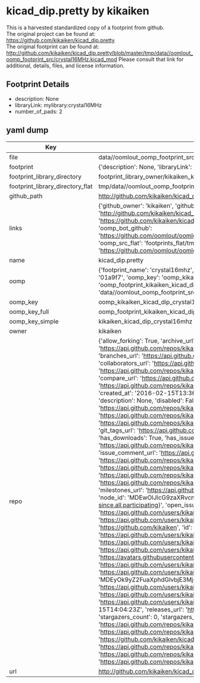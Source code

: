 # kicad_dip.pretty by kikaiken  
This is a harvested standardized copy of a footprint from github.  
The original project can be found at:  
https://github.com/kikaiken/kicad_dip.pretty  
The original footprint can be found at:
http://github.com/kikaiken/kicad_dip.pretty/blob/master/tmp/data//oomlout_oomp_footprint_src/crystal16MHz.kicad_mod
Please consult that link for additional, details, files, and license information.  
## Footprint Details
* description: None  
* libraryLink: mylibrary:crystal16MHz  
* number_of_pads: 2  
## yaml dump  
| Key | Value |  
| --- | --- |  
| file | data//oomlout_oomp_footprint_src/kicad_dip.pretty/crystal16MHz.kicad_mod |  
| footprint | {'description': None, 'libraryLink': 'mylibrary:crystal16MHz', 'number_of_pads': 2} |  
| footprint_library_directory | footprint_library_owner/kikaiken_kicad_dip.pretty |  
| footprint_library_directory_flat | tmp/data//oomlout_oomp_footprint_src/footprints_flat/kikaiken_kicad_dip_crystal16mhz/working |  
| github_path | http://github.com/kikaiken/kicad_dip.pretty/blob/master/tmp/data//oomlout_oomp_footprint_src/crystal16MHz.kicad_mod |  
| links | {'github_owner': 'kikaiken', 'github_repo_name': 'kicad_dip.pretty', 'github_src': 'http://github.com/kikaiken/kicad_dip.pretty/blob/master/tmp/data//oomlout_oomp_footprint_src/crystal16MHz.kicad_mod', 'github_src_repo': 'https://github.com/kikaiken/kicad_dip.pretty', 'oomp_bot': 'tmp/data//oomlout_oomp_footprint_src/footprints/kikaiken_kicad_dip_crystal16mhz/working', 'oomp_bot_github': 'https://github.com/oomlout/oomlout_oomp_footprint_bot/tree/main/tmp/data//oomlout_oomp_footprint_src/footprints/kikaiken_kicad_dip_crystal16mhz/working', 'oomp_src_flat': 'footprints_flat/tmp/data//oomlout_oomp_footprint_src/footprints_flat/kikaiken_kicad_dip_crystal16mhz/working', 'oomp_src_flat_github': 'https://github.com/oomlout/oomlout_oomp_footprint_src/tree/main/tmp/data//oomlout_oomp_footprint_src/footprints_flat/kikaiken_kicad_dip_crystal16mhz/working'} |  
| name | kicad_dip.pretty |  
| oomp | {'footprint_name': 'crystal16mhz', 'library_name': 'kicad_dip', 'md5': '01a9f7da5804554ab256c2f9ee6c2a8f', 'md5_10': '01a9f7da58', 'md5_5': '01a9f', 'md5_6': '01a9f7', 'oomp_key': 'oomp_kikaiken_kicad_dip_crystal16mhz', 'oomp_key_extra': 'oomp_footprint_kikaiken_kicad_dip_crystal16mhz', 'oomp_key_full': 'oomp_footprint_kikaiken_kicad_dip_crystal16mhz_01a9f7', 'oomp_key_simple': 'kikaiken_kicad_dip_crystal16mhz', 'original_filename': 'data//oomlout_oomp_footprint_src/kicad_dip.pretty/crystal16MHz.kicad_mod', 'owner_name': 'kikaiken'} |  
| oomp_key | oomp_kikaiken_kicad_dip_crystal16mhz |  
| oomp_key_full | oomp_footprint_kikaiken_kicad_dip_crystal16mhz |  
| oomp_key_simple | kikaiken_kicad_dip_crystal16mhz |  
| owner | kikaiken |  
| repo | {'allow_forking': True, 'archive_url': 'https://api.github.com/repos/kikaiken/kicad_dip.pretty/{archive_format}{/ref}', 'archived': False, 'assignees_url': 'https://api.github.com/repos/kikaiken/kicad_dip.pretty/assignees{/user}', 'blobs_url': 'https://api.github.com/repos/kikaiken/kicad_dip.pretty/git/blobs{/sha}', 'branches_url': 'https://api.github.com/repos/kikaiken/kicad_dip.pretty/branches{/branch}', 'clone_url': 'https://github.com/kikaiken/kicad_dip.pretty.git', 'collaborators_url': 'https://api.github.com/repos/kikaiken/kicad_dip.pretty/collaborators{/collaborator}', 'comments_url': 'https://api.github.com/repos/kikaiken/kicad_dip.pretty/comments{/number}', 'commits_url': 'https://api.github.com/repos/kikaiken/kicad_dip.pretty/commits{/sha}', 'compare_url': 'https://api.github.com/repos/kikaiken/kicad_dip.pretty/compare/{base}...{head}', 'contents_url': 'https://api.github.com/repos/kikaiken/kicad_dip.pretty/contents/{+path}', 'contributors_url': 'https://api.github.com/repos/kikaiken/kicad_dip.pretty/contributors', 'created_at': '2016-02-15T13:36:42Z', 'default_branch': 'master', 'deployments_url': 'https://api.github.com/repos/kikaiken/kicad_dip.pretty/deployments', 'description': None, 'disabled': False, 'downloads_url': 'https://api.github.com/repos/kikaiken/kicad_dip.pretty/downloads', 'events_url': 'https://api.github.com/repos/kikaiken/kicad_dip.pretty/events', 'fork': False, 'forks': 1, 'forks_count': 1, 'forks_url': 'https://api.github.com/repos/kikaiken/kicad_dip.pretty/forks', 'full_name': 'kikaiken/kicad_dip.pretty', 'git_commits_url': 'https://api.github.com/repos/kikaiken/kicad_dip.pretty/git/commits{/sha}', 'git_refs_url': 'https://api.github.com/repos/kikaiken/kicad_dip.pretty/git/refs{/sha}', 'git_tags_url': 'https://api.github.com/repos/kikaiken/kicad_dip.pretty/git/tags{/sha}', 'git_url': 'git://github.com/kikaiken/kicad_dip.pretty.git', 'has_discussions': False, 'has_downloads': True, 'has_issues': True, 'has_pages': False, 'has_projects': True, 'has_wiki': True, 'homepage': None, 'hooks_url': 'https://api.github.com/repos/kikaiken/kicad_dip.pretty/hooks', 'html_url': 'https://github.com/kikaiken/kicad_dip.pretty', 'id': 51757841, 'is_template': False, 'issue_comment_url': 'https://api.github.com/repos/kikaiken/kicad_dip.pretty/issues/comments{/number}', 'issue_events_url': 'https://api.github.com/repos/kikaiken/kicad_dip.pretty/issues/events{/number}', 'issues_url': 'https://api.github.com/repos/kikaiken/kicad_dip.pretty/issues{/number}', 'keys_url': 'https://api.github.com/repos/kikaiken/kicad_dip.pretty/keys{/key_id}', 'labels_url': 'https://api.github.com/repos/kikaiken/kicad_dip.pretty/labels{/name}', 'language': None, 'languages_url': 'https://api.github.com/repos/kikaiken/kicad_dip.pretty/languages', 'license': None, 'merges_url': 'https://api.github.com/repos/kikaiken/kicad_dip.pretty/merges', 'milestones_url': 'https://api.github.com/repos/kikaiken/kicad_dip.pretty/milestones{/number}', 'mirror_url': None, 'name': 'kicad_dip.pretty', 'network_count': 1, 'node_id': 'MDEwOlJlcG9zaXRvcnk1MTc1Nzg0MQ==', 'notifications_url': 'https://api.github.com/repos/kikaiken/kicad_dip.pretty/notifications{?since,all,participating}', 'open_issues': 0, 'open_issues_count': 0, 'organization': {'avatar_url': 'https://avatars.githubusercontent.com/u/17247325?v=4', 'events_url': 'https://api.github.com/users/kikaiken/events{/privacy}', 'followers_url': 'https://api.github.com/users/kikaiken/followers', 'following_url': 'https://api.github.com/users/kikaiken/following{/other_user}', 'gists_url': 'https://api.github.com/users/kikaiken/gists{/gist_id}', 'gravatar_id': '', 'html_url': 'https://github.com/kikaiken', 'id': 17247325, 'login': 'kikaiken', 'node_id': 'MDEyOk9yZ2FuaXphdGlvbjE3MjQ3MzI1', 'organizations_url': 'https://api.github.com/users/kikaiken/orgs', 'received_events_url': 'https://api.github.com/users/kikaiken/received_events', 'repos_url': 'https://api.github.com/users/kikaiken/repos', 'site_admin': False, 'starred_url': 'https://api.github.com/users/kikaiken/starred{/owner}{/repo}', 'subscriptions_url': 'https://api.github.com/users/kikaiken/subscriptions', 'type': 'Organization', 'url': 'https://api.github.com/users/kikaiken'}, 'owner': {'avatar_url': 'https://avatars.githubusercontent.com/u/17247325?v=4', 'events_url': 'https://api.github.com/users/kikaiken/events{/privacy}', 'followers_url': 'https://api.github.com/users/kikaiken/followers', 'following_url': 'https://api.github.com/users/kikaiken/following{/other_user}', 'gists_url': 'https://api.github.com/users/kikaiken/gists{/gist_id}', 'gravatar_id': '', 'html_url': 'https://github.com/kikaiken', 'id': 17247325, 'login': 'kikaiken', 'node_id': 'MDEyOk9yZ2FuaXphdGlvbjE3MjQ3MzI1', 'organizations_url': 'https://api.github.com/users/kikaiken/orgs', 'received_events_url': 'https://api.github.com/users/kikaiken/received_events', 'repos_url': 'https://api.github.com/users/kikaiken/repos', 'site_admin': False, 'starred_url': 'https://api.github.com/users/kikaiken/starred{/owner}{/repo}', 'subscriptions_url': 'https://api.github.com/users/kikaiken/subscriptions', 'type': 'Organization', 'url': 'https://api.github.com/users/kikaiken'}, 'private': False, 'pulls_url': 'https://api.github.com/repos/kikaiken/kicad_dip.pretty/pulls{/number}', 'pushed_at': '2016-02-15T14:04:23Z', 'releases_url': 'https://api.github.com/repos/kikaiken/kicad_dip.pretty/releases{/id}', 'size': 0, 'ssh_url': 'git@github.com:kikaiken/kicad_dip.pretty.git', 'stargazers_count': 0, 'stargazers_url': 'https://api.github.com/repos/kikaiken/kicad_dip.pretty/stargazers', 'statuses_url': 'https://api.github.com/repos/kikaiken/kicad_dip.pretty/statuses/{sha}', 'subscribers_count': 2, 'subscribers_url': 'https://api.github.com/repos/kikaiken/kicad_dip.pretty/subscribers', 'subscription_url': 'https://api.github.com/repos/kikaiken/kicad_dip.pretty/subscription', 'svn_url': 'https://github.com/kikaiken/kicad_dip.pretty', 'tags_url': 'https://api.github.com/repos/kikaiken/kicad_dip.pretty/tags', 'teams_url': 'https://api.github.com/repos/kikaiken/kicad_dip.pretty/teams', 'temp_clone_token': None, 'topics': [], 'trees_url': 'https://api.github.com/repos/kikaiken/kicad_dip.pretty/git/trees{/sha}', 'updated_at': '2016-02-15T13:36:42Z', 'url': 'https://api.github.com/repos/kikaiken/kicad_dip.pretty', 'visibility': 'public', 'watchers': 0, 'watchers_count': 0, 'web_commit_signoff_required': False} |  
| url | http://github.com/kikaiken/kicad_dip.pretty |  

